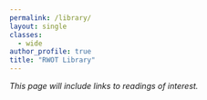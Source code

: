 ```yaml
---
permalink: /library/
layout: single
classes:
  - wide
author_profile: true
title: "RWOT Library"
---
```


_This page will include links to readings of interest._
